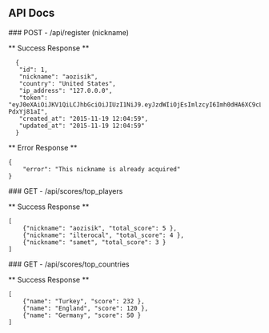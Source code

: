 ## API Docs

### POST - /api/register (nickname)

** Success Response **

	  {
	   "id": 1,
	   "nickname": "aozisik",
	   "country": "United States",
	   "ip_address": "127.0.0.0",
	   "token": "eyJ0eXAiOiJKV1QiLCJhbGciOiJIUzI1NiJ9.eyJzdWIiOjEsImlzcyI6Imh0dHA6XC9cL2xvY2FsaG9zdFwvYXBpXC9yZWdpc3RlciIsImlhdCI6IjE0NDc5MzQ2OTkiLCJleHAiOiIxNDQ3OTM4Mjk5IiwibmJmIjoiMTQ0NzkzNDY5OSIsImp0aSI6IjI5ZTcwYjczNDI4MjM3ZTk0MWQzNjg2ODI3NGRhMzFiIn0.iT9VsNdo7w8kl2eyIewKTtGihT303wMOY-PdxYj81aI",
	   "created_at": "2015-11-19 12:04:59",
	   "updated_at": "2015-11-19 12:04:59"
	  }

** Error Response **

	{
		"error": "This nickname is already acquired"
	}
	
	
### GET - /api/scores/top_players

** Success Response **

	[
		{"nickname": "aozisik", "total_score": 5 },
		{"nickname": "ilterocal", "total_score": 4 },
		{"nickname": "samet", "total_score": 3 }
	]
	
### GET - /api/scores/top_countries

** Success Response **

	[
		{"name": "Turkey", "score": 232 },
		{"name": "England", "score": 120 },
		{"name": "Germany", "score": 50 }
	]